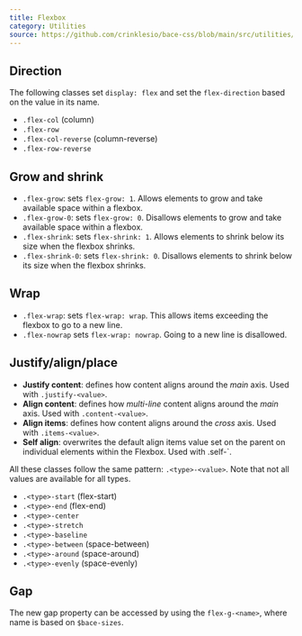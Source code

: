 ```yaml
---
title: Flexbox
category: Utilities
source: https://github.com/crinklesio/bace-css/blob/main/src/utilities/_flexbox.scss
---
```


## Direction

The following classes set `display: flex` and set the `flex-direction` based on the value in its name.

- `.flex-col` (column)
- `.flex-row`
- `.flex-col-reverse` (column-reverse)
- `.flex-row-reverse`

## Grow and shrink

- `.flex-grow`: sets `flex-grow: 1`. Allows elements to grow and take available space within a flexbox.
- `.flex-grow-0`: sets `flex-grow: 0`. Disallows elements to grow and take available space within a flexbox.
- `.flex-shrink`: sets `flex-shrink: 1`. Allows elements to shrink below its size when the flexbox shrinks.
- `.flex-shrink-0`: sets `flex-shrink: 0`. Disallows elements to shrink below its size when the flexbox shrinks.

## Wrap

- `.flex-wrap`: sets `flex-wrap: wrap`. This allows items exceeding the flexbox to go to a new line.
- `.flex-nowrap` sets `flex-wrap: nowrap`. Going to a new line is disallowed.

## Justify/align/place

- **Justify content**: defines how content aligns around the _main_ axis. Used with `.justify-<value>`.
- **Align content**: defines how _multi-line_ content aligns around the _main_ axis. Used with `.content-<value>`.
- **Align items**: defines how content aligns around the _cross_ axis. Used with `.items-<value>`.
- **Self align**: overwrites the default align items value set on the parent on individual elements within the Flexbox. Used with .self-<value>`.

All these classes follow the same pattern: `.<type>-<value>`. Note that not all values are available for all types.

- `.<type>-start` (flex-start)
- `.<type>-end` (flex-end)
- `.<type>-center`
- `.<type>-stretch`
- `.<type>-baseline`
- `.<type>-between` (space-between)
- `.<type>-around` (space-around)
- `.<type>-evenly` (space-evenly)

## Gap

The new gap property can be accessed by using the `flex-g-<name>`, where name is based on `$bace-sizes`.
